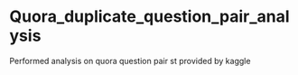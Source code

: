 # Quora_duplicate_question_pair_analysis
Performed analysis on quora question pair st provided by kaggle
